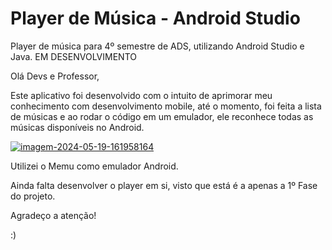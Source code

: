 # Player de Música - Android Studio
Player de música para 4º semestre de ADS, utilizando Android Studio e Java. EM DESENVOLVIMENTO

Olá Devs e Professor,

Este aplicativo foi desenvolvido com o intuito de aprimorar meu conhecimento com desenvolvimento mobile, até o momento, foi feita a lista de músicas e ao rodar o código em um emulador, ele reconhece todas as músicas disponíveis no Android.

<a href="https://ibb.co/8MyVVR8"><img src="https://i.ibb.co/31xHH8h/imagem-2024-05-19-161958164.png" alt="imagem-2024-05-19-161958164" border="0"></a>

Utilizei o Memu como emulador Android.

Ainda falta desenvolver o player em si, visto que está é a apenas a 1º Fase do projeto.

Agradeço a atenção!

:)
